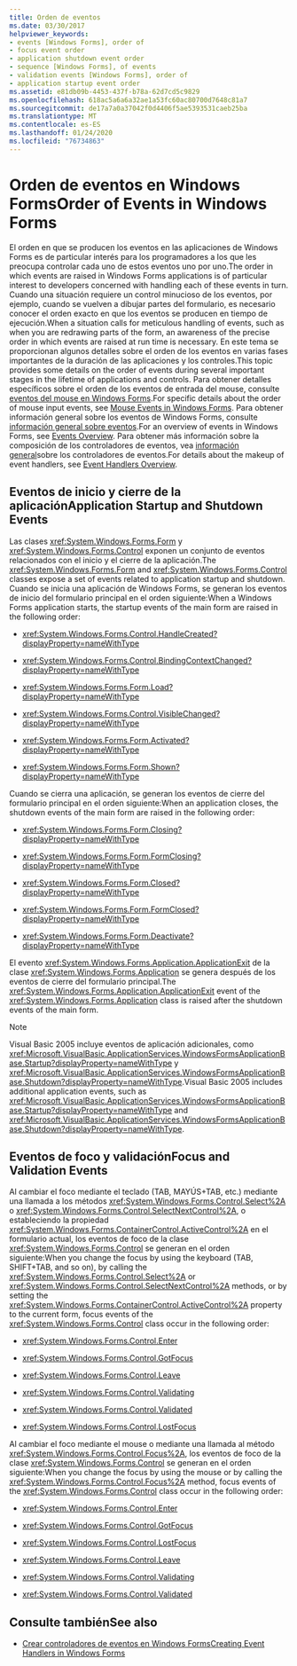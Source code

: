 ```yaml
---
title: Orden de eventos
ms.date: 03/30/2017
helpviewer_keywords:
- events [Windows Forms], order of
- focus event order
- application shutdown event order
- sequence [Windows Forms], of events
- validation events [Windows Forms], order of
- application startup event order
ms.assetid: e81db09b-4453-437f-b78a-62d7cd5c9829
ms.openlocfilehash: 618ac5a6a6a32ae1a53fc60ac80700d7648c81a7
ms.sourcegitcommit: de17a7a0a37042f0d4406f5ae5393531caeb25ba
ms.translationtype: MT
ms.contentlocale: es-ES
ms.lasthandoff: 01/24/2020
ms.locfileid: "76734863"
---
```

# <a name="order-of-events-in-windows-forms"></a><span data-ttu-id="b047e-102">Orden de eventos en Windows Forms</span><span class="sxs-lookup"><span data-stu-id="b047e-102">Order of Events in Windows Forms</span></span>
<span data-ttu-id="b047e-103">El orden en que se producen los eventos en las aplicaciones de Windows Forms es de particular interés para los programadores a los que les preocupa controlar cada uno de estos eventos uno por uno.</span><span class="sxs-lookup"><span data-stu-id="b047e-103">The order in which events are raised in Windows Forms applications is of particular interest to developers concerned with handling each of these events in turn.</span></span> <span data-ttu-id="b047e-104">Cuando una situación requiere un control minucioso de los eventos, por ejemplo, cuando se vuelven a dibujar partes del formulario, es necesario conocer el orden exacto en que los eventos se producen en tiempo de ejecución.</span><span class="sxs-lookup"><span data-stu-id="b047e-104">When a situation calls for meticulous handling of events, such as when you are redrawing parts of the form, an awareness of the precise order in which events are raised at run time is necessary.</span></span> <span data-ttu-id="b047e-105">En este tema se proporcionan algunos detalles sobre el orden de los eventos en varias fases importantes de la duración de las aplicaciones y los controles.</span><span class="sxs-lookup"><span data-stu-id="b047e-105">This topic provides some details on the order of events during several important stages in the lifetime of applications and controls.</span></span> <span data-ttu-id="b047e-106">Para obtener detalles específicos sobre el orden de los eventos de entrada del mouse, consulte [eventos del mouse en Windows Forms](mouse-events-in-windows-forms.md).</span><span class="sxs-lookup"><span data-stu-id="b047e-106">For specific details about the order of mouse input events, see [Mouse Events in Windows Forms](mouse-events-in-windows-forms.md).</span></span> <span data-ttu-id="b047e-107">Para obtener información general sobre los eventos de Windows Forms, consulte [información general sobre eventos](events-overview-windows-forms.md).</span><span class="sxs-lookup"><span data-stu-id="b047e-107">For an overview of events in Windows Forms, see [Events Overview](events-overview-windows-forms.md).</span></span> <span data-ttu-id="b047e-108">Para obtener más información sobre la composición de los controladores de eventos, vea [información general](event-handlers-overview-windows-forms.md)sobre los controladores de eventos.</span><span class="sxs-lookup"><span data-stu-id="b047e-108">For details about the makeup of event handlers, see [Event Handlers Overview](event-handlers-overview-windows-forms.md).</span></span>  
  
## <a name="application-startup-and-shutdown-events"></a><span data-ttu-id="b047e-109">Eventos de inicio y cierre de la aplicación</span><span class="sxs-lookup"><span data-stu-id="b047e-109">Application Startup and Shutdown Events</span></span>  
 <span data-ttu-id="b047e-110">Las clases <xref:System.Windows.Forms.Form> y <xref:System.Windows.Forms.Control> exponen un conjunto de eventos relacionados con el inicio y el cierre de la aplicación.</span><span class="sxs-lookup"><span data-stu-id="b047e-110">The <xref:System.Windows.Forms.Form> and <xref:System.Windows.Forms.Control> classes expose a set of events related to application startup and shutdown.</span></span> <span data-ttu-id="b047e-111">Cuando se inicia una aplicación de Windows Forms, se generan los eventos de inicio del formulario principal en el orden siguiente:</span><span class="sxs-lookup"><span data-stu-id="b047e-111">When a Windows Forms application starts, the startup events of the main form are raised in the following order:</span></span>  
  
- <xref:System.Windows.Forms.Control.HandleCreated?displayProperty=nameWithType>  
  
- <xref:System.Windows.Forms.Control.BindingContextChanged?displayProperty=nameWithType>  
  
- <xref:System.Windows.Forms.Form.Load?displayProperty=nameWithType>  
  
- <xref:System.Windows.Forms.Control.VisibleChanged?displayProperty=nameWithType>  
  
- <xref:System.Windows.Forms.Form.Activated?displayProperty=nameWithType>  
  
- <xref:System.Windows.Forms.Form.Shown?displayProperty=nameWithType>  
  
 <span data-ttu-id="b047e-112">Cuando se cierra una aplicación, se generan los eventos de cierre del formulario principal en el orden siguiente:</span><span class="sxs-lookup"><span data-stu-id="b047e-112">When an application closes, the shutdown events of the main form are raised in the following order:</span></span>  
  
- <xref:System.Windows.Forms.Form.Closing?displayProperty=nameWithType>  
  
- <xref:System.Windows.Forms.Form.FormClosing?displayProperty=nameWithType>  
  
- <xref:System.Windows.Forms.Form.Closed?displayProperty=nameWithType>  
  
- <xref:System.Windows.Forms.Form.FormClosed?displayProperty=nameWithType>  
  
- <xref:System.Windows.Forms.Form.Deactivate?displayProperty=nameWithType>  
  
 <span data-ttu-id="b047e-113">El evento <xref:System.Windows.Forms.Application.ApplicationExit> de la clase <xref:System.Windows.Forms.Application> se genera después de los eventos de cierre del formulario principal.</span><span class="sxs-lookup"><span data-stu-id="b047e-113">The <xref:System.Windows.Forms.Application.ApplicationExit> event of the <xref:System.Windows.Forms.Application> class is raised after the shutdown events of the main form.</span></span>  
  
> [!NOTE]
> <span data-ttu-id="b047e-114">Visual Basic 2005 incluye eventos de aplicación adicionales, como <xref:Microsoft.VisualBasic.ApplicationServices.WindowsFormsApplicationBase.Startup?displayProperty=nameWithType> y <xref:Microsoft.VisualBasic.ApplicationServices.WindowsFormsApplicationBase.Shutdown?displayProperty=nameWithType>.</span><span class="sxs-lookup"><span data-stu-id="b047e-114">Visual Basic 2005 includes additional application events, such as <xref:Microsoft.VisualBasic.ApplicationServices.WindowsFormsApplicationBase.Startup?displayProperty=nameWithType> and <xref:Microsoft.VisualBasic.ApplicationServices.WindowsFormsApplicationBase.Shutdown?displayProperty=nameWithType>.</span></span>  
  
## <a name="focus-and-validation-events"></a><span data-ttu-id="b047e-115">Eventos de foco y validación</span><span class="sxs-lookup"><span data-stu-id="b047e-115">Focus and Validation Events</span></span>  
 <span data-ttu-id="b047e-116">Al cambiar el foco mediante el teclado (TAB, MAYÚS+TAB, etc.) mediante una llamada a los métodos <xref:System.Windows.Forms.Control.Select%2A> o <xref:System.Windows.Forms.Control.SelectNextControl%2A>, o estableciendo la propiedad <xref:System.Windows.Forms.ContainerControl.ActiveControl%2A> en el formulario actual, los eventos de foco de la clase <xref:System.Windows.Forms.Control> se generan en el orden siguiente:</span><span class="sxs-lookup"><span data-stu-id="b047e-116">When you change the focus by using the keyboard (TAB, SHIFT+TAB, and so on), by calling the <xref:System.Windows.Forms.Control.Select%2A> or <xref:System.Windows.Forms.Control.SelectNextControl%2A> methods, or by setting the <xref:System.Windows.Forms.ContainerControl.ActiveControl%2A> property to the current form, focus events of the <xref:System.Windows.Forms.Control> class occur in the following order:</span></span>  
  
- <xref:System.Windows.Forms.Control.Enter>  
  
- <xref:System.Windows.Forms.Control.GotFocus>  
  
- <xref:System.Windows.Forms.Control.Leave>  
  
- <xref:System.Windows.Forms.Control.Validating>  
  
- <xref:System.Windows.Forms.Control.Validated>  
  
- <xref:System.Windows.Forms.Control.LostFocus>  
  
 <span data-ttu-id="b047e-117">Al cambiar el foco mediante el mouse o mediante una llamada al método <xref:System.Windows.Forms.Control.Focus%2A>, los eventos de foco de la clase <xref:System.Windows.Forms.Control> se generan en el orden siguiente:</span><span class="sxs-lookup"><span data-stu-id="b047e-117">When you change the focus by using the mouse or by calling the <xref:System.Windows.Forms.Control.Focus%2A> method, focus events of the <xref:System.Windows.Forms.Control> class occur in the following order:</span></span>  
  
- <xref:System.Windows.Forms.Control.Enter>  
  
- <xref:System.Windows.Forms.Control.GotFocus>  
  
- <xref:System.Windows.Forms.Control.LostFocus>  
  
- <xref:System.Windows.Forms.Control.Leave>  
  
- <xref:System.Windows.Forms.Control.Validating>  
  
- <xref:System.Windows.Forms.Control.Validated>  
  
## <a name="see-also"></a><span data-ttu-id="b047e-118">Consulte también</span><span class="sxs-lookup"><span data-stu-id="b047e-118">See also</span></span>

- [<span data-ttu-id="b047e-119">Crear controladores de eventos en Windows Forms</span><span class="sxs-lookup"><span data-stu-id="b047e-119">Creating Event Handlers in Windows Forms</span></span>](creating-event-handlers-in-windows-forms.md)
